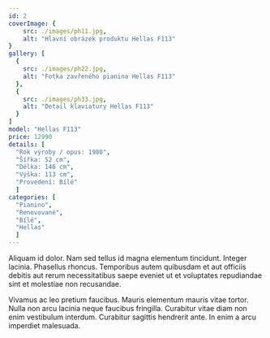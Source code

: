 ```yaml
---
id: 2
coverImage: {
    src: ./images/ph11.jpg,
    alt: "Hlavní obrázek produktu Hellas F113"
}
gallery: [
  {
    src: ./images/ph22.jpg,
    alt: "Fotka zavřeného pianina Hellas F113"
  },
  {
    src: ./images/ph33.jpg,
    alt: "Detail klaviatury Hellas F113"
  }
]
model: "Hellas F113"
price: 12990
details: [
  "Rok výroby / opus: 1980",
  "Šířka: 52 cm",
  "Délka: 146 cm",
  "Výška: 113 cm",
  "Provedení: Bílé"
  ]
categories: [
  "Pianino",
  "Renovované",
  "Bílé",
  "Hellas"
  ]
---
```


Aliquam id dolor. Nam sed tellus id magna elementum tincidunt. Integer lacinia. Phasellus rhoncus. Temporibus autem quibusdam et aut officiis debitis aut rerum necessitatibus saepe eveniet ut et voluptates repudiandae sint et molestiae non recusandae.

Vivamus ac leo pretium faucibus. Mauris elementum mauris vitae tortor. Nulla non arcu lacinia neque faucibus fringilla. Curabitur vitae diam non enim vestibulum interdum. Curabitur sagittis hendrerit ante. In enim a arcu imperdiet malesuada.